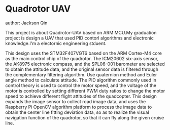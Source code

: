 # Quadrotor UAV

author: Jackson Qin

This project is about Quadrotor-UAV based on ARM MCU.My graduation project is design a UAV that used PID contorl algorithms and electronic knowledge.I'm a electornic engineering stduent.

This design uses the STM32F407VGT6 based on the ARM Cortex-M4 core as the main control chip of the quadrotor. The ICM20602 six-axis sensor, the AK8975 electronic compass, and the SPL06-001 barometer are selected to obtain the attitude data, and the original sensor data is filtered through the complementary filtering algorithm. Use quaternion method and Euler angle method to calculate attitude. The PID algorithm commonly used in control theory is used to control the motor speed, and the voltage of the motor is controlled by setting different PWM duty ratios to change the motor speed to achieve different flight attitudes of the quadcopter. This design expands the image sensor to collect road image data, and uses the Raspberry Pi OpenCV algorithm platform to process the image data to obtain the center line fitting deviation data, so as to realize the visual navigation function of the quadrotor, so that it can fly along the given cruise line.
